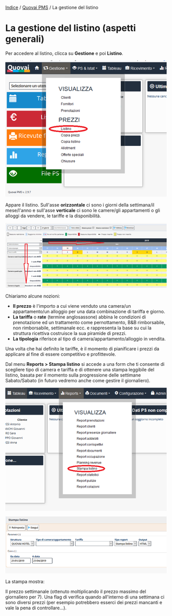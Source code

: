 
[Indice](index.html) / [Quovai PMS](quovai-pms-it.md) / La gestione del listino

# La gestione del listino (aspetti generali)

Per accedere al listino, clicca su **Gestione** e poi **Listino**.

![](images/gestione-listino-001.png)
 
Appare il listino. Sull'asse **orizzontale** ci sono i giorni della settimana/il mese/l'anno e sull'asse **verticale** ci sono le camere/gli appartamenti o gli alloggi da vendere, le tariffe e la disponibilità.

![](images/gestione-listino-002.png)
 
Chiariamo alcune nozioni: 

 - **Il prezzo** è l'importo a cui viene venduto una camera/un appartamento/un alloggio per una data combinazione di tariffa e giorno. 
 - **La tariffa** o **rate** (termine anglosassone) abbina le condizioni di prenotazione ed un trattamento come pernottamento, B&B rimborsabile, non rimborsabile, settimanale ecc. e rappresenta la base su cui la struttura ricettiva costruisce la sua piramide di prezzi.
 - **La tipologia** riferisce al tipo di camera/appartamento/alloggio in vendita.
 
Una volta che hai definito le tariffe, è il momento di pianificare i prezzi da applicare al fine di essere competitivo e profittevole.

Dal menu **Reports > Stampa listino** si accede a una form che ti consente di scegliere tipo di camera e tariffa e di ottenere una stampa leggibile del listino, basata per il momento sulla progressione delle settimane Sabato/Sabato (in futuro vedremo anche come gestire il giornaliero).

![](images/stampa-listino-001.png)

![](images/stampa-listino-002.png)

La stampa mostra:

Il prezzo settimanale (ottenuto moltiplicando il prezzo massimo del giornaliero per 7).
Una flag di verifica quando all'interno di una settimana ci sono diversi prezzi (per esempio potrebbero esserci dei prezzi mancanti e vale la pena di controllare...).
 
 